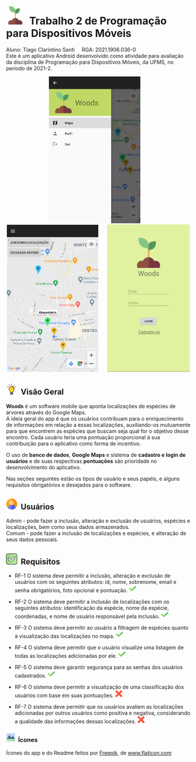 # <img src="./Woods%20App/src/main/res/drawable/sprout.png" width="50"/>&nbsp;&nbsp;Trabalho 2 de Programação para Dispositivos Móveis 
Aluno: Tiago Clarintino Santi&nbsp;&nbsp;&nbsp;&nbsp;&nbsp;RGA: 2021.1906.036-0</br>
Este é um aplicativo Android desenvolvido como atividade para avaliação da disciplina de Programação para Dispositivos Móveis, da UFMS, no período de 2021-2.

<p align="center">
  <img src="./readme%20imgs/screenshot.png" width="250"/>&nbsp;&nbsp;&nbsp;&nbsp;&nbsp;
  <img src="./readme%20imgs/screenshot3.png" width="250"/>&nbsp;&nbsp;&nbsp;&nbsp;&nbsp;
  <img src="./readme%20imgs/screenshot2.png" width="226"/>
</p>

## <img src="./readme%20imgs/idea.png" width="30"/>&nbsp;&nbsp;Visão Geral
**Woods** é um software mobile que aponta localizações de espécies de árvores através do Google Maps.</br>
A ideia geral do app é que os usuários contribuam para o enriquecimento de informações em relação a essas localizações, auxiliando-os mutuamente para que encontrem as espécies que buscam seja qual for o objetivo desse encontro. Cada usuário teria uma pontuação proporcional à sua contribuição para o aplicativo como forma de incentivo.</br>

O uso de **banco de dados**, **Google Maps** e sistema de **cadastro e login de usuários** e de suas respectivas **pontuações** são prioridade no desenvolvimento do aplicativo.

Nas seções seguintes estão os tipos de usuário e seus papéis, e alguns requisitos obrigatórios e desejados para o software.

## <img src="./readme%20imgs/user.png" width="30"/>&nbsp;&nbsp;Usuários
Admin - pode fazer a inclusão, alteração e exclusão de usuários, espécies e localizações, bem como seus dados armazenados.</br>
Comum - pode fazer a inclusão de localizações e espécies, e alteração de seus dados pessoais.

## <img src="./readme%20imgs/checkbox.png" width="30"/>&nbsp;&nbsp;Requisitos
* RF-1 O sistema deve permitir a inclusão, alteração e exclusão de usuários com os seguintes atributos: id, nome, sobrenome, email e senha obrigatórios, foto opcional e pontuação. <img src="./readme%20imgs/check.png" alt="drawing" width="20"/>&nbsp;&nbsp; </br>

* RF-2 O sistema deve permitir a inclusão de localizações com os seguintes atributos: identificação da espécie, nome da espécie, coordenadas, e nome de usuário responsável pela inclusão. <img src="./readme%20imgs/check.png" alt="drawing" width="20"/>&nbsp;&nbsp; </br>

* RF-3 O sistema deve permitir ao usuário a filtragem de espécies quanto à visualização das localizações no mapa. <img src="./readme%20imgs/check.png" alt="drawing" width="20"/>&nbsp;&nbsp; </br>

* RF-4 O sistema deve permitir que o usuário visualize uma listagem de todas as localizações adicionadas por ele. <img src="./readme%20imgs/check.png" alt="drawing" width="20"/>&nbsp;&nbsp; </br>

* RF-5 O sistema deve garantir segurança para as senhas dos usuários cadastrados. <img src="./readme%20imgs/check.png" alt="drawing" width="20"/>&nbsp;&nbsp; </br>

* RF-6 O sistema deve permitir a visualização de uma classificação dos usuários com base em suas pontuações. <img src="./readme%20imgs/not_check.png" alt="drawing" width="20"/>&nbsp;&nbsp; </br>

* RF-7 O sistema deve permitir que os usuários avaliem as localizações adicionadas por outros usuários como positiva e negativa, considerando a qualidade das informações dessas localizações.  <img src="./readme%20imgs/not_check.png" alt="drawing" width="20"/>&nbsp;&nbsp; </br>




### <img src="./readme%20imgs/icon.png" width="25"/>&nbsp;&nbsp;Ícones
<div>Ícones do app e do Readme feitos por <a href="https://www.freepik.com" title="Freepik">Freepik</a>, de <a href="https://www.flaticon.com/" title="Flaticon">www.flaticon.com</a></div>
